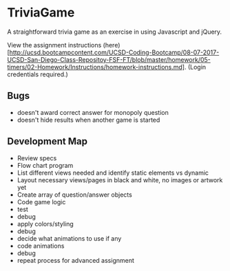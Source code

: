 # TriviaGame
A straightforward trivia game as an exercise in using Javascript and jQuery.

View the assignment instructions (here)[http://ucsd.bootcampcontent.com/UCSD-Coding-Bootcamp/08-07-2017-UCSD-San-Diego-Class-Repositoy-FSF-FT/blob/master/homework/05-timers/02-Homework/Instructions/homework-instructions.md]. (Login credentials required.)

## Bugs
* doesn't award correct answer for monopoly question
* doesn't hide results when another game is started


## Development Map
* Review specs
* Flow chart program
* List different views needed and identify static elements vs dynamic
* Layout necessary views/pages in black and white, no images or artwork yet
* Create array of question/answer objects
* Code game logic
* test
* debug
* apply colors/styling
* debug
* decide what animations to use if any
* code animations
* debug
* repeat process for advanced assignment